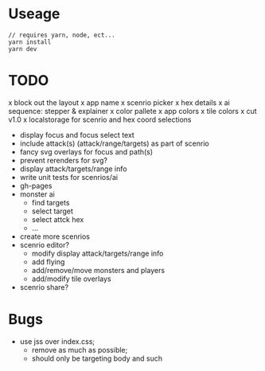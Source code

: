 # Useage

```
// requires yarn, node, ect...
yarn install
yarn dev
```

# TODO

x block out the layout
x app name
x scenrio picker
x hex details
x ai sequence: stepper & explainer
x color pallete
x app colors
x tile colors
x cut v1.0
x localstorage for scenrio and hex coord selections

- display focus and focus select text
- include attack(s) (attack/range/targets) as part of scenrio
- fancy svg overlays for focus and path(s)
- prevent rerenders for svg?
- display attack/targets/range info
- write unit tests for scenrios/ai
- gh-pages
- monster ai
  - find targets
  - select target
  - select attck hex
  - ...
- create more scenrios
- scenrio editor?
  - modify display attack/targets/range info
  - add flying
  - add/remove/move monsters and players
  - add/modify tile overlays
- scenrio share?

# Bugs

- use jss over index.css;
  - remove as much as possible;
  - should only be targeting body and such
